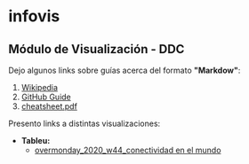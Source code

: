 # infovis
## Módulo de Visualización - DDC

Dejo algunos links sobre guías acerca del formato **"Markdow"**:
1. [Wikipedia](https://es.wikipedia.org/wiki/Markdown)
2. [GitHub Guide](https://guides.github.com/features/mastering-markdown/)
3. [cheatsheet.pdf](https://guides.github.com/pdfs/markdown-cheatsheet-online.pdf)


Presento links a distintas visualizaciones:
* **Tableu:**
  * [overmonday_2020_w44_conectividad en el mundo](https://juanignaciosolis.github.io/infovis/tableu_1.html)

